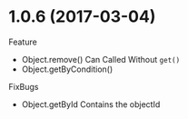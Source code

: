 # 1.0.6 (2017-03-04)

Feature

- Object.remove() Can Called Without `get()`
- Object.getByCondition()

FixBugs

- Object.getById Contains the objectId